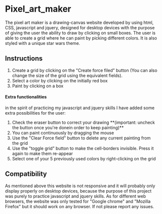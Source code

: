 # Pixel_art_maker
The pixel art maker is a drawing-canvas website developed by using html, CSS, javascript and jquery, designed for desktop devices with the purpose of giving the user the ability to draw by clicking on small boxes.
The user is able to create a grid where he can paint by picking different colors.
It is also styled with a unique star wars theme.

## Instructions
<ol>
<li>Create a grid by clicking on the "Create force filed" button (You can also change the size of the grid using the equivalent fields). </li>
<li>Select a color by clicking on the initially red box</li>
<li>Paint by clicking on a box</li>
</ol>

#### Extra functionalities
in the spirit of practicing my javascript and jquery skills I have added some extra possibilities for the user:
<ol>
<li>Check the eraser button to correct your drawing **(important: uncheck the button once you're donein order to keep painting)**</li>
<li>You can paint continuously by dragging the mouse</li>
<li>Use the "Clear Force field" button to delete any current painting from the grid</li>
<li>Use the "toggle grid" button to make the cell-borders invisible. Press it again to make them re-appear</li>
<li>Select one of your 5 previously used colors by right-clicking on the grid</li>
</ol>

## Compatibility
As mentioned above this website is not responsive and it will probably only display properly on desktop devices, because the purpose of this project was purely to practice javascript and jquery skills.
As for different web browsers, the website was only tested for "Google chrome" and "Mozilla Firefox" but it should work on any browser. If not please report any issues.




 
